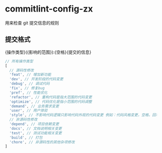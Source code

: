 # commitlint-config-zx

用来检查 git 提交信息的规则

## 提交格式

{操作类型}({影响的范围}):{空格}{提交的信息}

```js
// 所有操作类型
[
  // 源码性修改
  'feat', // 增加新功能
  'dev', // 开发阶段的代码变更
  'debug', // 调试代码
  'fix', // 修复bug
  'pref', // 性能优化
  'refactor', // 重构代码是指大范围的代码变更
  'optimize', // 代码优化是指小范围的代码调整
  'demand', // 业务需求变更
  'user', // 用户体验
  'style', // 不影响代码逻辑只影响代码外观的代码变更 例如：代码风格变更，空格，回车，注释，变量命名等
  // 非源码性修改
  'depend', // 项目依赖变更
  'docs', // 文档说明相关变更
  'test', // 测试功能相关变更
  'build', // 打包
  'chore', // 非源码性的其他杂项修改
]
```
